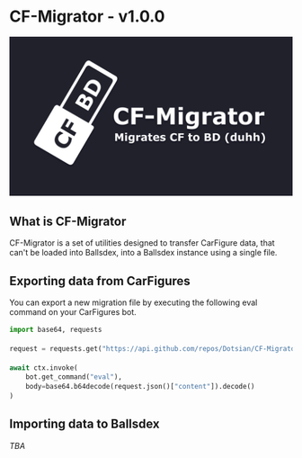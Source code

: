 # CF-Migrator - v1.0.0

![CF-Migrator Thumbnail](https://raw.githubusercontent.com/Dotsian/CF-Migrator/refs/heads/main/assets/thumbnail.png)

## What is CF-Migrator

CF-Migrator is a set of utilities designed to transfer CarFigure data, that can't be loaded into Ballsdex, into a Ballsdex instance using a single file.

## Exporting data from CarFigures

You can export a new migration file by executing the following eval command on your CarFigures bot.

```py
import base64, requests

request = requests.get("https://api.github.com/repos/Dotsian/CF-Migrator/contents/src/export.py")

await ctx.invoke(
    bot.get_command("eval"),
    body=base64.b64decode(request.json()["content"]).decode()
)
```

## Importing data to Ballsdex

*TBA*
